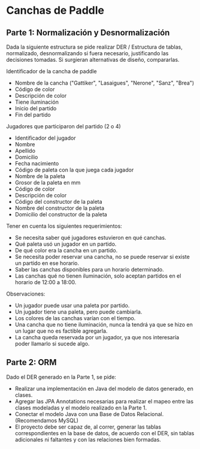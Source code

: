 ﻿# Canchas de Paddle

## Parte 1: Normalización y Desnormalización

Dada la siguiente estructura se pide realizar DER / Estructura de tablas, normalizado, desnormalizando si fuera necesario, justificando las decisiones tomadas. Si surgieran alternativas de diseño, compararlas.

Identificador de la cancha de paddle
- Nombre de la cancha ("Gattiker", "Lasaigues", "Nerone", "Sanz", "Brea")
- Código de color
- Descripción de color
- Tiene iluminación
- Inicio del partido
- Fin del partido

Jugadores que participaron del partido (2 o 4)
- Identificador del jugador
- Nombre
- Apellido
- Domicilio
- Fecha nacimiento
- Código de paleta con la que juega cada jugador
- Nombre de la paleta
- Grosor de la paleta en mm
- Código de color
- Descripción de color
- Código del constructor de la paleta
- Nombre del constructor de la paleta
- Domicilio del constructor de la paleta

Tener en cuenta los siguientes requerimientos:
- Se necesita saber qué jugadores estuvieron en qué canchas.
- Qué paleta usó un jugador en un partido.
- De qué color era la cancha en un partido.
- Se necesita poder reservar una cancha, no se puede reservar si existe un partido en ese horario.
- Saber las canchas disponibles para un horario determinado.
- Las canchas qué no tienen iluminación, solo aceptan partidos en el horario de 12:00 a 18:00.

Observaciones:
- Un jugador puede usar una paleta por partido.
- Un jugador tiene una paleta, pero puede cambiarla.
- Los colores de las canchas varían con el tiempo.
- Una cancha que no tiene iluminación, nunca la tendrá ya que se hizo en un lugar que no es factible agregarla.
- La cancha queda reservada por un jugador, ya que nos interesaría poder llamarlo si sucede algo.


## Parte 2: ORM

Dado el DER generado en la Parte 1, se pide:
- Realizar una implementación en Java del modelo de datos generado, en clases.
- Agregar las JPA Annotations necesarias para realizar el mapeo entre las clases modeladas y el modelo realizado en la Parte 1.
- Conectar el modelo Java con una Base de Datos Relacional. (Recomendamos MySQL)
- El proyecto debe ser capaz de, al correr, generar las tablas correspondientes en la base de datos, de acuerdo con el DER, sin tablas adicionales ni faltantes y con las relaciones bien formadas.